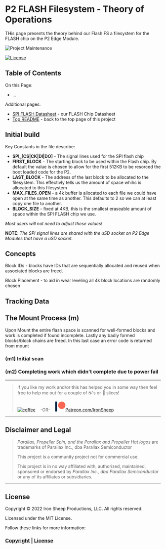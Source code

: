 # P2 FLASH Filesystem - Theory of Operations

THis page presents the theory behind our Flash FS a filesystem for the FLASH chip on the P2 Edge Module.

![Project Maintenance][maintenance-shield]

[![License][license-shield]](LICENSE)

## Table of Contents

On this Page:

- ...

Additional pages:

- [SPI FLASH Datasheet](./DOCs/W25Q128JV-210823.pdf) - our FLASH Chip Datasheet
- [Top README](https://github.com/ironsheep/P2-FLASH-FS) - back to the top page of this project


## Initial build

Key Constants in the file describe:

- **SPI_[CS|CK|DI|DO]** - The signal lines used for the SPI flash chip
- **FIRST_BLOCK** - The starting block to be used within the Flash chip.  By default the value is chosen to allow for the first 512KB to be resorced the boot loaded code for the P2.
- **LAST_BLOCK** - The address of the last block to be allocated to the filesystem. This effectivly tells us the amount of space whihc is allocated to this filesystem
- **MAX_FILES_OPEN** - a 4k buffer is allocated to each file we could have open at the same time as another. This defaults to 2 so we can at least copy one file to another.
- **BLOCK_SIZE** - fixed at 4KB, this is the smallest eraseable amount of space within the SPI FLASH chip we use.

*Most users will not need to adjust these values!*

**NOTE**: *The SPI signal lines are shared with the uSD socket on P2 Edge Modules that have a uSD socket.*

## Concepts

Block IDs - blocks have IDs that are sequentially allocated and reused when associated blocks are freed.

Block Placement - to aid in wear leveling all 4k block locations are randomly chosen



## Tracking Data

## The Mount Process (m)

Upon Mount the entire flash space is scanned for well-formed blocks and work is completed if found incomplete. Lastly any badly formed blocks/block chains are freed. In this last case an error code is returned from mount

### (m1) Initial scan
### (m2) Completing work which didn't complete due to power fail

---

> If you like my work and/or this has helped you in some way then feel free to help me out for a couple of :coffee:'s or :pizza: slices!
>
> [![coffee](https://www.buymeacoffee.com/assets/img/custom_images/black_img.png)](https://www.buymeacoffee.com/ironsheep) &nbsp;&nbsp; -OR- &nbsp;&nbsp; [![Patreon](./DOCs/images/patreon.png)](https://www.patreon.com/IronSheep?fan_landing=true)[Patreon.com/IronSheep](https://www.patreon.com/IronSheep?fan_landing=true)

---

## Disclaimer and Legal

> *Parallax, Propeller Spin, and the Parallax and Propeller Hat logos* are trademarks of Parallax Inc., dba Parallax Semiconductor
>
> This project is a community project not for commercial use.
>
> This project is in no way affiliated with, authorized, maintained, sponsored or endorsed by *Parallax Inc., dba Parallax Semiconductor* or any of its affiliates or subsidiaries.

---

## License

Copyright © 2022 Iron Sheep Productions, LLC. All rights reserved.

Licensed under the MIT License.

Follow these links for more information:

### [Copyright](copyright) | [License](LICENSE)

[maintenance-shield]: https://img.shields.io/badge/maintainer-stephen%40ironsheep%2ebiz-blue.svg?style=for-the-badge

[license-shield]: https://camo.githubusercontent.com/bc04f96d911ea5f6e3b00e44fc0731ea74c8e1e9/68747470733a2f2f696d672e736869656c64732e696f2f6769746875622f6c6963656e73652f69616e74726963682f746578742d646976696465722d726f772e7376673f7374796c653d666f722d7468652d6261646765
